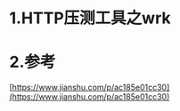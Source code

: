 # 1.HTTP压测工具之wrk

# 2.参考

[https://www.jianshu.com/p/ac185e01cc30](https://www.jianshu.com/p/ac185e01cc30)

